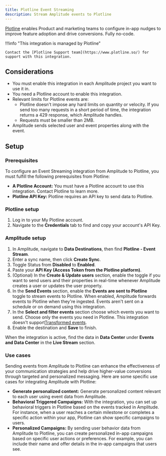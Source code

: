 ```yaml
---
title: Plotline Event Streaming
description: Stream Amplitude events to Plotline
---
```


[Plotline](https://www.plotline.so/) enables Product and marketing teams to configure in-app nudges to improve feature adoption and drive conversions. Fully no-code.

!!!info "This integration is managed by Plotline"

    Contact the [Plotline Support team](https://www.plotline.so/) for support with this integration.

## Considerations

- You must enable this integration in each Amplitude project you want to use it in.
- You need a Plotline account to enable this integration.
- Relevant limits for Plotline events are:
    - Plotline doesn't impose any hard limits on quantity or velocity. If you send too many requests in a short period of time, the integration returns a 429 response, which Amplitude handles. 
    - Requests must be smaller than 2MB.
- Amplitude sends selected user and event properties along with the event.

## Setup

### Prerequisites

To configure an Event Streaming integration from Amplitude to Plotline, you must fulfill the following prerequisites from Plotline:

- **A Plotline Account:** You must have a Plotline account to use this integration. Contact Plotline to learn more.
- **Plotline API Key:** Plotline requires an API key to send data to Plotline.

### Plotline setup

1. Log in to your My Plotline account.
2. Navigate to the **Credentials** tab to find and copy your account's API Key.

### Amplitude setup

1. In Amplitude, navigate to **Data Destinations**, then find **Plotline - Event Stream**.
2. Enter a sync name, then click **Create Sync**.
3. Toggle Status from **Disabled** to **Enabled**.
4. Paste your **API Key (Access Token from the Plotline platform)**.
5. (Optional) In the **Create & Update users** section, enable the toggle if you want to send users and their properties in real-time whenever Amplitude creates a user or updates the user property.
6. In the **Send Events** section, enable the **Events are sent to Plotline** toggle to stream events to Plotline. When enabled, Amplitude forwards events to Plotline when they're ingested. Events aren't sent on a schedule or on demand using this integration.
7. In the **Select and filter events** section choose which events you want to send. Choose only the events you need in Plotline. This integration doesn't support[Transformed events](https://www.google.com/url?q=https://help.amplitude.com/hc/en-us/articles/5913315221915-Transformations-Retroactively-modify-your-event-data-structure%23:~:text%3DAmplitude%2520Data%27s%2520transformations%2520feature%2520allows,them%2520to%2520all%2520historical%2520data.&sa=D&source=docs&ust=1692341974637179&usg=AOvVaw1BdAYfjzWTy1y9u94STUaQ).
8. Enable the destination and **Save** to finish.

When the integration is active, find the data in **Data Center** under **Events and Data Center** in the **Live Stream** section. 

### Use cases

Sending events from Amplitude to Plotline can enhance the effectiveness of your communication strategies and help drive higher-value conversions through targeted and personalized messaging. Here are some specific use cases for integrating Amplitude with Plotline:

- **Generate personalized content:** Generate personalized content relevant to each user using event data from Amplitude.
- **Behavioral Triggered Campaigns:** With the integration, you can set up behavioral triggers in Plotline based on the events tracked in Amplitude. For instance, when a user reaches a certain milestone or completes a specific action within your app, Plotline can show specific campaigns to users.
- **Personalized Campaigns:** By sending user behavior data from Amplitude to Plotline, you can create personalized in-app campaigns based on specific user actions or preferences. For example, you can include their name and offer details in the in-app campaigns that users see.
